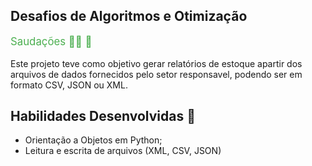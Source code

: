 ## Desafios de Algoritmos e Otimização

<p style="font-size: 1.2em; color: #4CAF50;">Saudações 🖖🏾 🚀</p> 

Este projeto teve como objetivo gerar relatórios de estoque apartir dos arquivos de dados fornecidos pelo setor responsavel, podendo ser em formato CSV, JSON ou XML.

## Habilidades Desenvolvidas 👾
<ul>
    <li>Orientação a Objetos em Python;</li>
    <li>Leitura e escrita de arquivos (XML, CSV, JSON)</li>
</ul>
